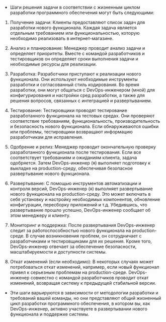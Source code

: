 * Шаги решения задачи в соответствии с жизненным циклом разработки программного обеспечения могут быть следующими:

1. Получение задачи: Клиенты предоставляют список задач для разработки нового функционала. Каждая задача является отдельным требованием или функциональностью, которую необходимо реализовать в интернет-магазине.

2. Анализ и планирование: Менеджер проводит анализ задачи и определяет приоритеты. Вместе с командой разработчиков и тестировщиков он определяет сроки выполнения задачи и необходимые ресурсы для реализации.

3. Разработка: Разработчики приступают к реализации нового функционала. Они используют необходимые инструменты разработки и согласованный стиль кодирования. Во время разработки, они могут общаться с DevOps-инженером (мной) для конфигурирования и настройки сред разработки, а также для решения вопросов, связанных с интеграцией и развертыванием.

4. Тестирование: Тестировщики проводят тестирование разработанного функционала на тестовых средах. Они проверяют соответствие требованиям, функциональность, производительность и безопасность нового функционала. Если обнаруживаются ошибки или проблемы, тестировщики возвращают информацию разработчикам для исправления.

5. Одобрение и релиз: Менеджер проводит окончательную проверку разработанного функционала после тестирования. Если все соответствует требованиям и ожиданиям клиента, задача одобряется. Затем DevOps-инженер (я) выполняет подготовку к выкладке на production-среду, обеспечивая безопасное развертывание нового функционала.

6. Развертывание: С помощью инструментов автоматизации и контроля версий, DevOps-инженер (я) выполняет развертывание нового функционала на production-среду. Это может включать в себя установку и настройку необходимых компонентов, обновление конфигурации, пересборку приложений и т.д. Убедившись, что развертывание прошло успешно, DevOps-инженер сообщает об этом менеджеру и клиенту.

7. Мониторинг и поддержка: После развертывания DevOps-инженер следит за работоспособностью нового функционала на production-среде. В случае возникновения проблем, он сотрудничает с разработчиками и тестировщиками для их решения. Кроме того, DevOps-инженер отвечает за обеспечение безопасности, масштабируемости и доступности системы.

8. Откат изменений (если необходимо): В некоторых случаях может потребоваться откат изменений, например, если новый функционал привел к серьезным проблемам на production-среде. DevOps-инженер совместно с командой разработчиков проводит откат изменений, возвращая систему к предыдущей стабильной версии.

* Эти шаги варьируются в зависимости от методологии разработки и требований вашей команды, но они представляют общий жизненный цикл разработки программного обеспечения, в котором вы, как DevOps-инженер, активно участвуете в развертывании нового функционала и поддержке системы.